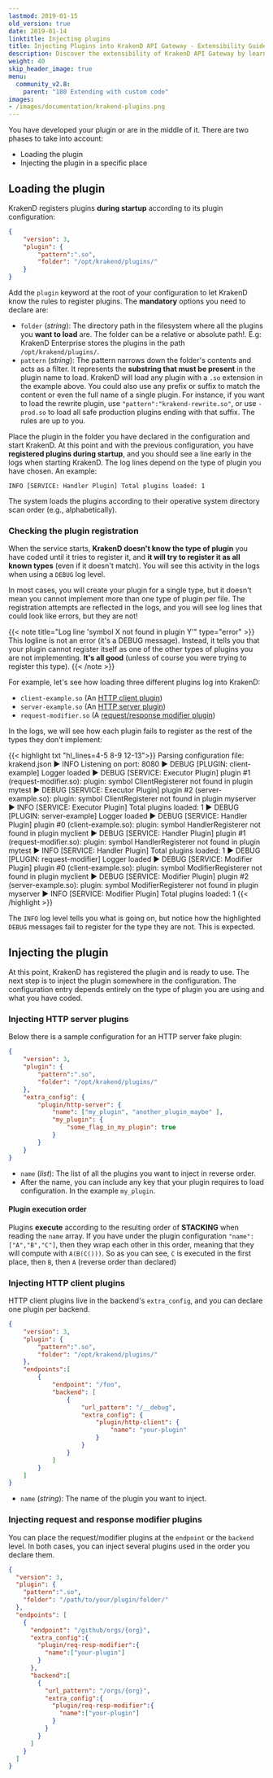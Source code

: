 ```yaml
---
lastmod: 2019-01-15
old_version: true
date: 2019-01-14
linktitle: Injecting plugins
title: Injecting Plugins into KrakenD API Gateway - Extensibility Guide
description: Discover the extensibility of KrakenD API Gateway by learning how to inject custom plugins for adding new functionality and integration
weight: 40
skip_header_image: true
menu:
  community_v2.8:
    parent: "180 Extending with custom code"
images:
- /images/documentation/krakend-plugins.png
---
```

You have developed your plugin or are in the middle of it. There are two phases to take into account:

- Loading the plugin
- Injecting the plugin in a specific place

## Loading the plugin
KrakenD registers plugins **during startup** according to its plugin configuration:

```json
{
    "version": 3,
    "plugin": {
        "pattern":".so",
        "folder": "/opt/krakend/plugins/"
    }
}
```

Add the `plugin` keyword at the root of your configuration to let KrakenD know the rules to register plugins. The **mandatory** options you need to declare are:

- `folder` (*string*): The directory path in the filesystem where all the plugins you **want to load** are. The folder can be a relative or absolute path!. E.g: KrakenD Enterprise stores the plugins in the path  `/opt/krakend/plugins/`.
- `pattern` (*string*): The pattern narrows down the folder's contents and acts as a filter. It represents the **substring that must be present** in the plugin name to load. KrakenD will load any plugin with a `.so` extension in the example above. You could also use any prefix or suffix to match the content or even the full name of a single plugin. For instance, if you want to load the rewrite plugin, use `"pattern":"krakend-rewrite.so"`, or use `-prod.so` to load all safe production plugins ending with that suffix. The rules are up to you.

Place the plugin in the folder you have declared in the configuration and start KrakenD. At this point and with the previous configuration, you have **registered plugins during startup**, and you should see a line early in the logs when starting KrakenD. The log lines depend on the type of plugin you have chosen. An example:

    INFO [SERVICE: Handler Plugin] Total plugins loaded: 1

The system loads the plugins according to their operative system directory scan order (e.g., alphabetically).

### Checking the plugin registration
When the service starts, **KrakenD doesn't know the type of plugin** you have coded until it tries to register it, and **it will try to register it as all known types** (even if it doesn't match). You will see this activity in the logs when using a `DEBUG` log level.

In most cases, you will create your plugin for a single type, but it doesn't mean you cannot implement more than one type of plugin per file. The registration attempts are reflected in the logs, and you will see log lines that could look like errors, but they are not!

{{< note title="Log line 'symbol X not found in plugin Y'" type="error" >}}
This logline is not an error (it's a DEBUG message). Instead, it tells you that your plugin cannot register itself as one of the other types of plugins you are not implementing. **It's all good** (unless of course you were trying to register this type).
{{< /note >}}

For example, let's see how loading three different plugins log into KrakenD:

- `client-example.so`  (An [HTTP client plugin](/docs/v2.8/extending/http-client-plugins/))
- `server-example.so` (An [HTTP server plugin](/docs/v2.8/extending/http-server-plugins/))
- `request-modifier.so` (A [request/response modifier plugin](/docs/v2.8/extending/plugin-modifiers/))

In the logs, we will see how each plugin fails to register as the rest of the types they don't implement:

{{< highlight txt "hl_lines=4-5 8-9 12-13">}}
Parsing configuration file: krakend.json
▶ INFO Listening on port: 8080
▶ DEBUG [PLUGIN: client-example] Logger loaded
▶ DEBUG [SERVICE: Executor Plugin] plugin #1 (request-modifier.so): plugin: symbol ClientRegisterer not found in plugin mytest
▶ DEBUG [SERVICE: Executor Plugin] plugin #2 (server-example.so): plugin: symbol ClientRegisterer not found in plugin myserver
▶ INFO [SERVICE: Executor Plugin] Total plugins loaded: 1
▶ DEBUG [PLUGIN: server-example] Logger loaded
▶ DEBUG [SERVICE: Handler Plugin] plugin #0 (client-example.so): plugin: symbol HandlerRegisterer not found in plugin myclient
▶ DEBUG [SERVICE: Handler Plugin] plugin #1 (request-modifier.so): plugin: symbol HandlerRegisterer not found in plugin mytest
▶ INFO [SERVICE: Handler Plugin] Total plugins loaded: 1
▶ DEBUG [PLUGIN: request-modifier] Logger loaded
▶ DEBUG [SERVICE: Modifier Plugin] plugin #0 (client-example.so): plugin: symbol ModifierRegisterer not found in plugin myclient
▶ DEBUG [SERVICE: Modifier Plugin] plugin #2 (server-example.so): plugin: symbol ModifierRegisterer not found in plugin myserver
▶ INFO [SERVICE: Modifier Plugin] Total plugins loaded: 1
{{< /highlight >}}

The `INFO` log level tells you what is going on, but notice how the highlighted `DEBUG` messages fail to register for the type they are not. This is expected.

## Injecting the plugin
At this point, KrakenD has registered the plugin and is ready to use. The next step is to inject the plugin somewhere in the configuration. The configuration entry depends entirely on the type of plugin you are using and what you have coded.

### Injecting HTTP server plugins
Below there is a sample configuration for an HTTP server fake plugin:

```json
{
    "version": 3,
    "plugin": {
        "pattern":".so",
        "folder": "/opt/krakend/plugins/"
    },
    "extra_config": {
        "plugin/http-server": {
            "name": ["my_plugin", "another_plugin_maybe" ],
            "my_plugin": {
                "some_flag_in_my_plugin": true
            }
        }
    }
}
```

- `name` (*list*): The list of all the plugins you want to inject in reverse order.
- After the name, you can include any key that your plugin requires to load configuration. In the example `my_plugin`.

#### Plugin execution order
Plugins **execute** according to the resulting order of **STACKING** when reading the `name` array. If you have under the plugin configuration `"name":["A","B","C"]`, then they wrap each other in this order, meaning that they will compute with `A(B(C()))`. So as you can see, `C` is executed in the first place, then `B`, then `A` (reverse order than declared)

### Injecting HTTP client plugins
HTTP client plugins live in the backend's `extra_config`, and you can declare one plugin per backend.

```json
{
    "version": 3,
    "plugin": {
        "pattern":".so",
        "folder": "/opt/krakend/plugins/"
    },
    "endpoints":[
        {
            "endpoint": "/foo",
            "backend": [
                {
                    "url_pattern": "/__debug",
                    "extra_config": {
                        "plugin/http-client": {
                            "name": "your-plugin"
                        }
                    }
                }
            ]
        }
    ]
}
```

- `name` (*string*): The name of the plugin you want to inject.

### Injecting request and response modifier plugins
You can place the request/modifier plugins at the `endpoint` or the `backend` level. In both cases, you can inject several plugins used in the order you declare them.

```json
{
  "version": 3,
  "plugin": {
    "pattern":".so",
    "folder": "/path/to/your/plugin/folder/"
  },
  "endpoints": [
    {
      "endpoint": "/github/orgs/{org}",
      "extra_config":{
        "plugin/req-resp-modifier":{
          "name":["your-plugin"]
        }
      },
      "backend":[
        {
          "url_pattern": "/orgs/{org}",
          "extra_config":{
            "plugin/req-resp-modifier":{
              "name":["your-plugin"]
            }
          }
        }
      ]
    }
  ]
}
```
